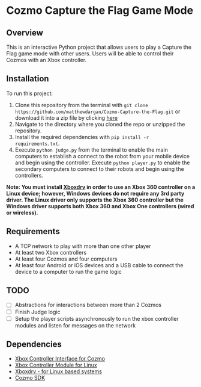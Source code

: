 # Cozmo Capture the Flag Game Mode
## Overview
This is an interactive Python project that allows users to play a Capture the Flag game mode with other users.
Users will be able to control their Cozmos with an Xbox controller.

## Installation
To run this project:

1. Clone this repository from the terminal with `git clone https://github.com/matthewdargan/Cozmo-Capture-the-Flag.git`
or download it into a zip file by clicking
[here](https://github.com/matthewdargan/Cozmo-Capture-the-Flag/archive/master.zip)
2. Navigate to the directory where you cloned the repo or unzipped the repository.
3. Install the required dependencies with `pip install -r requirements.txt`.
4. Execute `python judge.py` from the terminal to enable the main computers to establish a connect
to the robot from your mobile device and begin using the controller. Execute `python player.py`
to enable the secondary computers to connect to their robots and begin using the controllers.

**Note: You must install [Xboxdrv](https://github.com/xboxdrv/xboxdrv) in order to use an Xbox 360 controller
on a Linux device; however, Windows devices do not require any 3rd party driver. The Linux driver only supports
the Xbox 360 controller but the Windows driver supports both Xbox 360 and Xbox One controllers (wired or wireless).**

## Requirements
* A TCP network to play with more than one other player
* At least two Xbox controllers
* At least four Cozmos and four computers
* At least four Android or iOS devices and a USB cable to connect the device to a computer to run the game logic

## TODO
- [ ] Abstractions for interactions between more than 2 Cozmos
- [ ] Finish Judge logic 
- [ ] Setup the player scripts asynchronously to run the xbox controller modules and listen for messages on the network

## Dependencies
* [Xbox Controller Interface for Cozmo](https://github.com/matthewdargan/Cozmo-Xbox-Controller)
* [Xbox Controller Module for Linux](https://github.com/FRC4564/Xbox)
* [Xboxdrv - for Linux based systems](https://github.com/xboxdrv/xboxdrv)
* [Cozmo SDK](http://cozmosdk.anki.com/docs/)
